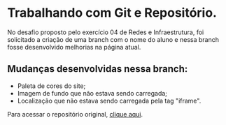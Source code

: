 # Trabalhando com Git e Repositório.

No desafio proposto pelo exercício 04 de Redes e Infraestrutura, foi solicitado a criação de uma branch com o nome do aluno e nessa branch fosse desenvolvido melhorias na página atual.

## Mudanças desenvolvidas nessa branch:
- Paleta de cores do site;
- Imagem de fundo que não estava sendo carregada;
- Localização que não estava sendo carregada pela tag "iframe".


Para acessar o repositório original, [clique aqui](https://github.com/rafalmeida-ifsp/riwlp). 
